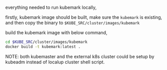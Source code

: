 everything needed to run kubemark locally,

firstly, kubemark image should be built, make sure the `kubemark` is existing,
and then copy the binary to `$KUBE_SRC/cluster/images/kubemark`

build the kubemark image with below command, 

```bash
cd $KUBE_SRC/cluster/images/kubemark
docker build -t kubemark:latest .
```

NOTE: both kubemaster and the external k8s cluster could be setup by kubeadm instead
of localup cluster shell script.

